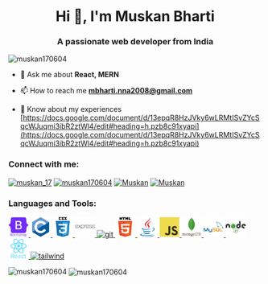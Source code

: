 <h1 align="center">Hi 👋, I'm Muskan Bharti</h1>
<h3 align="center">A passionate web developer from India</h3>



<p align="left"> <img src="https://komarev.com/ghpvc/?username=muskan170604&label=Profile%20views&color=0e75b6&style=flat" alt="muskan170604" /> </p>

- 💬 Ask me about **React, MERN**

- 📫 How to reach me **mbharti.nna2008@gmail.com**

- 📄 Know about my experiences [https://docs.google.com/document/d/13epqR8HzJVky6wLRMtISvZYcSqcWJuqmi3ibR2ztWl4/edit#heading=h.pzb8c91xyapi](https://docs.google.com/document/d/13epqR8HzJVky6wLRMtISvZYcSqcWJuqmi3ibR2ztWl4/edit#heading=h.pzb8c91xyapi)

<h3 align="left">Connect with me:</h3>
<p align="left">
<a href="https://www.instagram.com/mus__kan_17?igsh=MWhtcHY1ZW1ydHJlag==" target="blank"><img align="center" src="https://raw.githubusercontent.com/rahuldkjain/github-profile-readme-generator/master/src/images/icons/Social/instagram.svg" alt="muskan_17" height="30" width="40" /></a>
<a href="https://leetcode.com/u/Muskan170604/" target="blank"><img align="center" src="https://th.bing.com/th/id/OIP.xf1L9-xRxTfLItbMISor5QAAAA?cb=iwc2&rs=1&pid=ImgDetMain" alt="muskan170604" height="30" width="40" /></a>
<a href="https://www.linkedin.com/in/muskan-bharti-a7440b28b/" target="blank"><img align="center" src="https://static.vecteezy.com/system/resources/previews/021/460/490/original/linkedin-logo-free-download-free-png.png" alt="Muskan" height="30" width="40" /></a>
<a href="https://www.facebook.com/share/1ACNsqpHHS/" target="blank"><img align="center" src="https://th.bing.com/th/id/OIP.FQYyu80e7eHzc3lbL4BzBQHaHY?cb=iwc2&rs=1&pid=ImgDetMain" alt="Muskan" height="30" width="40" /></a>

</p>

<h3 align="left">Languages and Tools:</h3>
<p align="left"> <a href="https://getbootstrap.com" target="_blank" rel="noreferrer"> <img src="https://raw.githubusercontent.com/devicons/devicon/master/icons/bootstrap/bootstrap-plain-wordmark.svg" alt="bootstrap" width="40" height="40"/> </a> <a href="https://www.cprogramming.com/" target="_blank" rel="noreferrer"> <img src="https://raw.githubusercontent.com/devicons/devicon/master/icons/c/c-original.svg" alt="c" width="40" height="40"/> </a> <a href="https://www.w3schools.com/css/" target="_blank" rel="noreferrer"> <img src="https://raw.githubusercontent.com/devicons/devicon/master/icons/css3/css3-original-wordmark.svg" alt="css3" width="40" height="40"/> </a> <a href="https://expressjs.com" target="_blank" rel="noreferrer"> <img src="https://raw.githubusercontent.com/devicons/devicon/master/icons/express/express-original-wordmark.svg" alt="express" width="40" height="40"/> </a> <a href="https://git-scm.com/" target="_blank" rel="noreferrer"> <img src="https://www.vectorlogo.zone/logos/git-scm/git-scm-icon.svg" alt="git" width="40" height="40"/> </a> <a href="https://www.w3.org/html/" target="_blank" rel="noreferrer"> <img src="https://raw.githubusercontent.com/devicons/devicon/master/icons/html5/html5-original-wordmark.svg" alt="html5" width="40" height="40"/> </a> <a href="https://www.java.com" target="_blank" rel="noreferrer"> <img src="https://raw.githubusercontent.com/devicons/devicon/master/icons/java/java-original.svg" alt="java" width="40" height="40"/> </a> <a href="https://developer.mozilla.org/en-US/docs/Web/JavaScript" target="_blank" rel="noreferrer"> <img src="https://raw.githubusercontent.com/devicons/devicon/master/icons/javascript/javascript-original.svg" alt="javascript" width="40" height="40"/> </a> <a href="https://www.mongodb.com/" target="_blank" rel="noreferrer"> <img src="https://raw.githubusercontent.com/devicons/devicon/master/icons/mongodb/mongodb-original-wordmark.svg" alt="mongodb" width="40" height="40"/> </a> <a href="https://www.mysql.com/" target="_blank" rel="noreferrer"> <img src="https://raw.githubusercontent.com/devicons/devicon/master/icons/mysql/mysql-original-wordmark.svg" alt="mysql" width="40" height="40"/> </a> <a href="https://nodejs.org" target="_blank" rel="noreferrer"> <img src="https://raw.githubusercontent.com/devicons/devicon/master/icons/nodejs/nodejs-original-wordmark.svg" alt="nodejs" width="40" height="40"/> </a> <a href="https://reactjs.org/" target="_blank" rel="noreferrer"> <img src="https://raw.githubusercontent.com/devicons/devicon/master/icons/react/react-original-wordmark.svg" alt="react" width="40" height="40"/> </a> <a href="https://tailwindcss.com/" target="_blank" rel="noreferrer"> <img src="https://www.vectorlogo.zone/logos/tailwindcss/tailwindcss-icon.svg" alt="tailwind" width="40" height="40"/> </a> </p>

<p><img align="left" src="https://github-readme-stats.vercel.app/api/top-langs?username=muskan170604&show_icons=true&locale=en&layout=compact" alt="muskan170604" /></p>

<p>&nbsp;<img align="center" src="https://github-readme-stats.vercel.app/api?username=muskan170604&show_icons=true&locale=en" alt="muskan170604" /></p>

<p><img align="center" src="https://github-readme-streak-stats.herokuapp.com/?user
